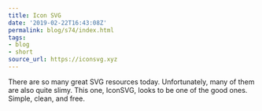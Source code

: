 ```yaml
---
title: Icon SVG
date: '2019-02-22T16:43:08Z'
permalink: blog/s74/index.html
tags:
- blog
- short
source_url: https://iconsvg.xyz
---
```


There are so many great SVG resources today. Unfortunately, many of them are also quite slimy. This one, IconSVG, looks to be one of the good ones. Simple, clean, and free.
